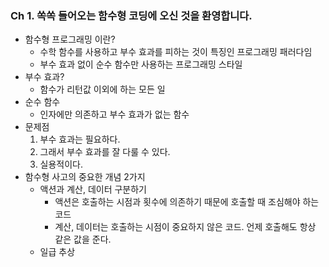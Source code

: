 ### Ch 1. 쏙쏙 들어오는 함수형 코딩에 오신 것을 환영합니다.

- 함수형 프로그래밍 이란?
  - 수학 함수를 사용하고 부수 효과를 피하는 것이 특징인 프로그래밍 패러다임
  - 부수 효과 없이 순수 함수만 사용하는 프로그래밍 스타일
- 부수 효과?
  - 함수가 리턴값 이외에 하는 모든 일
- 순수 함수
  - 인자에만 의존하고 부수 효과가 없는 함수
- 문제점
  1. 부수 효과는 필요하다.
  2. 그래서 부수 효과를 잘 다룰 수 있다.
  3. 실용적이다.
- 함수형 사고의 중요한 개념 2가지
  - 액션과 계산, 데이터 구분하기
    - 액션은 호출하는 시점과 횟수에 의존하기 때문에 호출할 때 조심해야 하는 코드
    - 계산, 데이터는 호출하는 시점이 중요하지 않은 코드. 언제 호출해도 항상 같은 값을 준다.
  - 일급 추상
